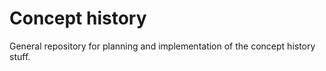 # Concept history

General repository for planning and implementation of the concept history stuff.
